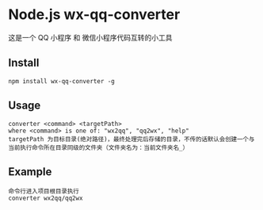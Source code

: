 # Node.js wx-qq-converter

这是一个 QQ 小程序 和 微信小程序代码互转的小工具

## Install

```
npm install wx-qq-converter -g
```

## Usage

```
converter <command> <targetPath>
where <command> is one of: "wx2qq", "qq2wx", "help"
targetPath 为目标目录(绝对路径)，最终处理完后存储的目录，不传的话默认会创建一个与当前执行命令所在目录同级的文件夹（文件夹名为：当前文件夹名_）
```
## Example
```
命令行进入项目根目录执行
converter wx2qq/qq2wx
```

